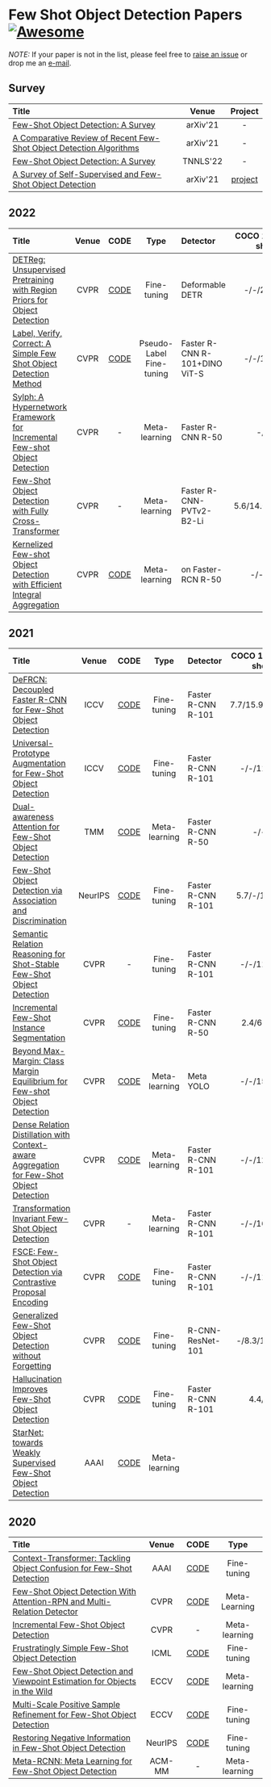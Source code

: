 # Few Shot Object Detection Papers [![Awesome](https://awesome.re/badge.svg)](https://awesome.re)

*NOTE:* If your paper is not in the list, please feel free to [raise an issue](https://github.com/gaobb/Few-Shot-Object-Detection-Papers/issues) or drop me an [e-mail](mailto:csgaobb@gmail.com?subject=[GitHub]%fewshot%papers).

## Survey
| Title | Venue |  Project|
| :-----|:-----:|:-----:|
|[Few-Shot Object Detection: A Survey](https://arxiv.org/pdf/2112.11699.pdf)|arXiv'21|-|
|[A Comparative Review of Recent Few-Shot Object Detection Algorithms](https://arxiv.org/pdf/2111.00201.pdf)|arXiv'21|-|
|[Few-Shot Object Detection: A Survey](https://dl.acm.org/doi/pdf/10.1145/3519022)|TNNLS'22|-|
|[A Survey of Self-Supervised and Few-Shot Object Detection](https://arxiv.org/pdf/2110.14711.pdf)|arXiv'21| [project](https://gabrielhuang.github.io/fsod-survey/)|


## 2022
| Title | Venue | CODE | Type| Detector | COCO 1/5/10/30-shot AP |
| :-----|:-----:|:---:|:----:|:-----|:-----:|
|[DETReg: Unsupervised Pretraining with Region Priors for Object Detection](https://arxiv.org/pdf/2106.04550.pdf) |CVPR|[CODE](https://github.com/amirbar/DETReg)| Fine-tuning| Deformable DETR |-/-/25.0/30.0| 
|[Label, Verify, Correct: A Simple Few Shot Object Detection Method](https://openaccess.thecvf.com/content/CVPR2022/papers/Kaul_Label_Verify_Correct_A_Simple_Few_Shot_Object_Detection_Method_CVPR_2022_paper.pdf)| CVPR | [CODE](https://github.com/prannaykaul/lvc)|Pseudo-Label Fine-tuning|  Faster R-CNN R-101+DINO ViT-S| -/-/17.8/24.5|
|[Sylph: A Hypernetwork Framework for Incremental Few-shot Object Detection](https://openaccess.thecvf.com/content/CVPR2022/papers/Yin_Sylph_A_Hypernetwork_Framework_for_Incremental_Few-Shot_Object_Detection_CVPR_2022_paper.pdf)| CVPR |-| Meta-learning|Faster R-CNN R-50|-/-/-/-|
|[Few-Shot Object Detection with Fully Cross-Transformer](https://openaccess.thecvf.com/content/CVPR2022/papers/Han_Few-Shot_Object_Detection_With_Fully_Cross-Transformer_CVPR_2022_paper.pdf)| CVPR | - |Meta-learning| Faster R-CNN-PVTv2-B2-Li|5.6/14.0/17.1/21.4|
|[Kernelized Few-shot Object Detection with Efficient Integral Aggregation](https://openaccess.thecvf.com/content/CVPR2022/papers/Zhang_Kernelized_Few-Shot_Object_Detection_With_Efficient_Integral_Aggregation_CVPR_2022_paper.pdf)| CVPR |[CODE](https://github.com/ZS123-lang/KFSOD) |Meta-learning| on Faster-RCN  R-50|-/-/18.5/-|


## 2021
| Title | Venue | CODE |Type| Detector | COCO 1/5/10/30-shot AP |
| :-----|:-----:|:----:|:----:|:-----|:-----:|
|[DeFRCN: Decoupled Faster R-CNN for Few-Shot Object Detection](https://openaccess.thecvf.com/content/ICCV2021/papers/Qiao_DeFRCN_Decoupled_Faster_R-CNN_for_Few-Shot_Object_Detection_ICCV_2021_paper.pdf) | ICCV | [CODE](https://github.com/er-muyue/DeFRCN)|Fine-tuning|Faster R-CNN R-101| 7.7/15.9/19.0/22.6|
|[Universal-Prototype Augmentation for Few-Shot Object Detection](https://arxiv.org/abs/2103.01077)| ICCV |[CODE](https://github.com/AmingWu/UP-FSOD)|Fine-tuning|Faster R-CNN R-101| -/-/11.0/15.6|
|[Dual-awareness Attention for Few-Shot Object Detection](https://arxiv.org/pdf/2102.12152.pdf)|TMM|[CODE](https://github.com/Tung-I/Dual-awareness-Attention-for-Few-shot-Object-Detection)|Meta-learning|Faster R-CNN R-50| -/-/-/-|
|[Few-Shot Object Detection via Association and Discrimination](https://proceedings.neurips.cc/paper/2021/file/8a1e808b55fde9455cb3d8857ed88389-Paper.pdf)| NeurIPS | [CODE](https://github.com/yhcao6/FADI)|Fine-tuning|Faster R-CNN R-101| 5.7/-/12.2/16.1|
|[Semantic Relation Reasoning for Shot-Stable Few-Shot Object Detection](https://openaccess.thecvf.com/content/CVPR2021/papers/Zhu_Semantic_Relation_Reasoning_for_Shot-Stable_Few-Shot_Object_Detection_CVPR_2021_paper.pdf)|CVPR|-|Fine-tuning|Faster R-CNN R-101| -/-/11.3/14.7|
|[Incremental Few-Shot Instance Segmentation](https://openaccess.thecvf.com/content/CVPR2021/papers/Ganea_Incremental_Few-Shot_Instance_Segmentation_CVPR_2021_paper.pdf)| CVPR |[CODE](https://github.com/danganea/iMTFA)|Fine-tuning|Faster R-CNN R-50| 2.4/6.6/8.5-/|
|[Beyond Max-Margin: Class Margin Equilibrium for Few-shot Object Detection](https://openaccess.thecvf.com/content/CVPR2021/papers/Li_Beyond_Max-Margin_Class_Margin_Equilibrium_for_Few-Shot_Object_Detection_CVPR_2021_paper.pdf)|CVPR|[CODE](https://github.com/Bohao-Lee/CME)|Meta-learning|Meta YOLO|-/-/15.1/16.9|
|[Dense Relation Distillation with Context-aware Aggregation for Few-Shot Object Detection](https://openaccess.thecvf.com/content/CVPR2021/papers/Hu_Dense_Relation_Distillation_With_Context-Aware_Aggregation_for_Few-Shot_Object_Detection_CVPR_2021_paper.pdf)|CVPR|[CODE](https://github.com/hzhupku/DCNet)|Meta-learning|Faster R-CNN R-101| -/-/12.8/18.6|
|[Transformation Invariant Few-Shot Object Detection](https://openaccess.thecvf.com/content/CVPR2021/papers/Li_Transformation_Invariant_Few-Shot_Object_Detection_CVPR_2021_paper.pdf)|CVPR|-|Meta-learning|Faster R-CNN R-101|-/-/16.3/18.3|
|[FSCE: Few-Shot Object Detection via Contrastive Proposal Encoding](https://openaccess.thecvf.com/content/CVPR2021/papers/Sun_FSCE_Few-Shot_Object_Detection_via_Contrastive_Proposal_Encoding_CVPR_2021_paper.pdf)|CVPR|[CODE](https://github.com/MegviiDetection/FSCE)|Fine-tuning|Faster R-CNN R-101|-/-/11.9/16.4|
|[Generalized Few-Shot Object Detection without Forgetting](https://openaccess.thecvf.com/content/CVPR2021/papers/Fan_Generalized_Few-Shot_Object_Detection_Without_Forgetting_CVPR_2021_paper.pdf)|CVPR|[CODE](https://github.com/Megvii-BaseDetection/GFSD)|Fine-tuning|R-CNN-ResNet-101|-/8.3/10.5/13.8|
|[Hallucination Improves Few-Shot Object Detection](https://openaccess.thecvf.com/content/CVPR2021/papers/Zhang_Hallucination_Improves_Few-Shot_Object_Detection_CVPR_2021_paper.pdf)|CVPR|[CODE](https://github.com/pppplin/HallucFsDet)|Fine-tuning|Faster R-CNN R-101|4.4/-/-/-|
|[StarNet: towards Weakly Supervised Few-Shot Object Detection](http://arxiv.org/abs/2003.06798)|AAAI|[CODE](-)|Meta-learning|

## 2020
| Title | Venue | CODE |Type|
| :-----|:-----:|:----:|:----:|
|[Context-Transformer: Tackling Object Confusion for Few-Shot Detection](http://arxiv.org/abs/2003.07304)| AAAI |[CODE](https://github.com/Ze-Yang/Context-Transformer)|Fine-tuning|
|[Few-Shot Object Detection With Attention-RPN and Multi-Relation Detector](https://arxiv.org/abs/1908.01998)|CVPR |[CODE](https://github.com/fanq15/Few-Shot-Object-Detection-Dataset)|Meta-Learning|
|[Incremental Few-Shot Object Detection](https://openaccess.thecvf.com/content_CVPR_2020/papers/Perez-Rua_Incremental_Few-Shot_Object_Detection_CVPR_2020_paper.pdf)|CVPR| -|Meta-learning|
|[Frustratingly Simple Few-Shot Object Detection](https://arxiv.org/abs/2003.06957)| ICML|[CODE](https://github.com/ucbdrive/few-shot-object-detection)|Fine-tuning|
|[Few-Shot Object Detection and Viewpoint Estimation for Objects in the Wild](https://arxiv.org/abs/2007.12107)|ECCV|[CODE](http://imagine.enpc.fr/~xiaoy/FSDetView/)|Meta-learning|
|[Multi-Scale Positive Sample Refinement for Few-Shot Object Detection](https://arxiv.org/pdf/2007.09384.pdf)| ECCV |[CODE](https://github.com/jiaxi-wu/MPSR)|Fine-tuning|
|[Restoring Negative Information in Few-Shot Object Detection](https://arxiv.org/pdf/2010.11714.pdf)|NeurIPS|[CODE](https://github.com/yang-yk/NP-RepMet)| Fine-tuning|
[Meta-RCNN: Meta Learning for Few-Shot Object Detection](https://dl.acm.org/doi/10.1145/3394171.3413832)| ACM-MM |- |Meta-learning|
